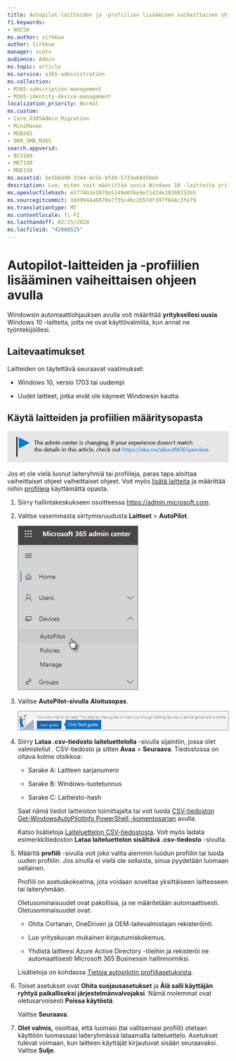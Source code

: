 ```yaml
---
title: Autopilot-laitteiden ja -profiilien lisääminen vaiheittaisen ohjeen avulla
f1.keywords:
- NOCSH
ms.author: sirkkuw
author: Sirkkuw
manager: scotv
audience: Admin
ms.topic: article
ms.service: o365-administration
ms.collection:
- M365-subscription-management
- M365-identity-device-management
localization_priority: Normal
ms.custom:
- Core_O365Admin_Migration
- MiniMaven
- MSB365
- OKR_SMB_M365
search.appverid:
- BCS160
- MET150
- MOE150
ms.assetid: be5b6d90-3344-4c5e-bf40-5733eb845beb
description: Lue, miten voit määrittää uusia Windows 10 -laitteita yrityksellesi Windowsin automaattiohjauksen avulla.
ms.openlocfilehash: e5774b1e2079a5249e0f6e9e7142de19268253b5
ms.sourcegitcommit: 3dd9944a6070a7f35c4bc2b57df397f844c3fe79
ms.translationtype: MT
ms.contentlocale: fi-FI
ms.lasthandoff: 02/15/2020
ms.locfileid: "42068525"
---
```

# <a name="use-the-step-by-step-guide-to-add-autopilot-devices-and-profile"></a>Autopilot-laitteiden ja -profiilien lisääminen vaiheittaisen ohjeen avulla

Windowsin automaattiohjauksen avulla voit määrittää **yrityksellesi uusia** Windows 10 -laitteita, jotta ne ovat käyttövalmiita, kun annat ne työntekijöillesi.
  
## <a name="device-requirements"></a>Laitevaatimukset

Laitteiden on täytettävä seuraavat vaatimukset:
  
- Windows 10, versio 1703 tai uudempi
    
- Uudet laitteet, jotka eivät ole käyneet Windowsin kautta.
    
## <a name="use-the-setup-guide-to-create-devices-and-profiles"></a>Käytä laitteiden ja profiilien määritysopasta

[![Selite, jossa ilmoitetaan, että hallintakeskus muuttuu. Lisätietoja löytyy osoitteesta aka.ms/aboutM365preview.](../media/m365admincenterchanging.png)](https://docs.microsoft.com/office365/admin/microsoft-365-admin-center-preview)

Jos et ole vielä luonut laiteryhmiä tai profiileja, paras tapa aloittaa vaiheittaiset ohjeet vaiheittaiset ohjeet. Voit myös [lisätä laitteita](create-and-edit-autopilot-devices.md) ja määrittää niihin [profiileja](create-and-edit-autopilot-profiles.md) käyttämättä opasta. 
  
1. Siirry hallintakeskukseen osoitteessa <a href="https://go.microsoft.com/fwlink/p/?linkid=837890" target="_blank">https://admin.microsoft.com</a>.

2. Valitse vasemmasta siirtymisruudusta **Laitteet** \> **AutoPilot**.

    ![Valitse hallintakeskuksessa laitteet ja sitten Automaattinen ohjaus.](../media/AutoPilot.png)
  
2. Valitse **AutoPilot-sivulla** **Aloitusopas**.
    
    ![Click Start guide for step-by-step instructions for Autopilot.](../media/31662655-d1e6-437d-87ea-c0dec5da56f7.png)
  
3. Siirry **Lataa .csv-tiedosto laiteluettelolla** -sivulla sijaintiin, jossa olet valmistellut . CSV-tiedosto ja sitten **Avaa** \> **Seuraava**. Tiedostossa on oltava kolme otsikkoa:
    
    - Sarake A: Laitteen sarjanumero
    
    - Sarake B: Windows-tuotetunnus
    
    - Sarake C: Laitteisto-hash
    
    Saat nämä tiedot laitteiston toimittajalta tai voit luoda [CSV-tiedoston Get-WindowsAutoPilotInfo PowerShell -komentosarjan](https://www.powershellgallery.com/packages/Get-WindowsAutoPilotInfo) avulla. 
    
    Katso lisätietoja [Laiteluettelon CSV-tiedostosta](https://support.office.com/article/932e3676-2491-49f0-9177-d893d2f5276e). Voit myös ladata esimerkkitiedoston **Lataa laiteluettelon sisältävä .csv-tiedosto** -sivulta. 
    
4. Määritä **profiili** -sivulla voit joko valita aiemmin luodun profiilin tai luoda uuden profiilin. Jos sinulla ei vielä ole sellaista, sinua pyydetään luomaan sellainen. 
    
    Profiili on asetuskokoelma, jota voidaan soveltaa yksittäiseen laitteeseen tai laiteryhmään.
    
    Oletusominaisuudet ovat pakollisia, ja ne määritetään automaattisesti. Oletusominaisuudet ovat:
    
    - Ohita Cortanan, OneDriven ja OEM-laitevalmistajan rekisteröinti.
    
    - Luo yrityskuvan mukainen kirjautumiskokemus.
    
    - Yhdistä laitteesi Azure Active Directory -tileihin ja rekisteröi ne automaattisesti Microsoft 365 Businessin hallinnoimiksi.
    
    Lisätietoja on kohdassa [Tietoja autopilotin profiiliasetuksista](autopilot-profile-settings.md). 
    
5. Toiset asetukset ovat **Ohita suojausasetukset** ja **Älä salli käyttäjän ryhtyä paikalliseksi järjestelmänvalvojaksi**. Nämä molemmat ovat oletusarvoisesti **Poissa käytöstä**. 
    
    Valitse **Seuraava**.
    
6. **Olet valmis,** osoittaa, että luomasi (tai valitsemasi profiili) otetaan käyttöön luomassasi laiteryhmässä lataamalla laiteluettelo. Asetukset tulevat voimaan, kun laitteen käyttäjät kirjautuvat sisään seuraavaksi. Valitse **Sulje**.
    
